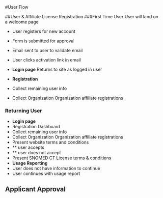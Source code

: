 
#User Flow

##User & Affiliate License Registration
###First Time User
User will land on a welcome page
* User registers for new account
* Form is submitted for approval
* Email sent to user to validate email 
* User clicks activation link in email 

*  **Login page**
Returns to site as logged in user

* **Registration**
* Collect remaining user info 
* Collect Organization Organization affiliate registrations  

### Returning User

* **Login page**
* Registration Dashboard
* Collect remaining user info 
* Collect Organization Organization affiliate registrations  
* Present website terms and conditions
* ** user accepts
* ** user does not accept 
* Present SNOMED CT License terms & conditions
*  **Usage Reporting**
* User does not have information to continue
* User continues with usage report

## Applicant Approval




